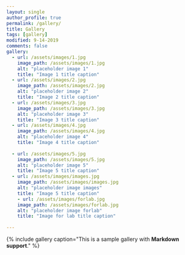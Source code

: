 ```yaml
---
layout: single
author_profile: true
permalink: /gallery/
title: Gallery
tags: [gallery]
modified: 9-14-2019
comments: false
gallery:
  - url: /assets/images/1.jpg
    image_path: /assets/images/1.jpg
    alt: "placeholder image 1"
    title: "Image 1 title caption"
  - url: /assets/images/2.jpg
    image_path: /assets/images/2.jpg
    alt: "placeholder image 2"
    title: "Image 2 title caption"
  - url: /assets/images/3.jpg
    image_path: /assets/images/3.jpg
    alt: "placeholder image 3"
    title: "Image 3 title caption"  
  - url: /assets/images/4.jpg
    image_path: /assets/images/4.jpg
    alt: "placeholder image 4"
    title: "Image 4 title caption"
    
  - url: /assets/images/5.jpg
    image_path: /assets/images/5.jpg
    alt: "placeholder image 5"
    title: "Image 5 title caption"    
  - url: /assets/images/images.jpg
    image_path: /assets/images/images.jpg
    alt: "placeholder image images"
    title: "Image 5 title caption"    
    - url: /assets/images/forlab.jpg
    image_path: /assets/images/forlab.jpg
    alt: "placeholder image forlab"
    title: "Image for lab title caption"   
    
---
```


{% include gallery caption="This is a sample gallery with **Markdown support**." %}

